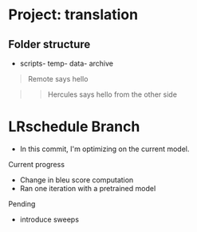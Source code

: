 # Project: translation

## Folder structure

- scripts- temp- data- archive

> Remote says hello

> > Hercules says hello from the other side

# LRschedule Branch

- In this commit, I'm optimizing on the current model.

Current progress
- Change in bleu score computation
- Ran one iteration with a pretrained model


Pending
- introduce sweeps
